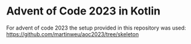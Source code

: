 # Advent of Code 2023 in Kotlin

For advent of code 2023 the setup provided in this repository was used: https://github.com/martinweu/aoc2023/tree/skeleton